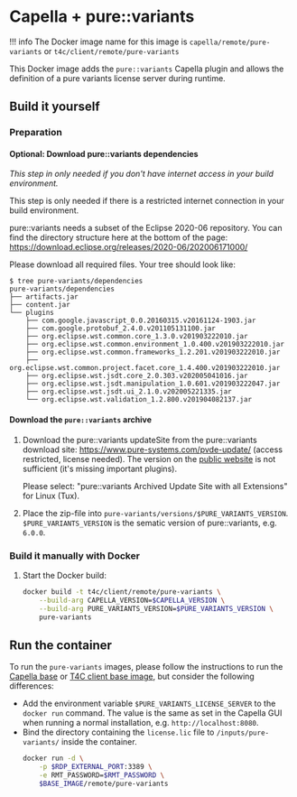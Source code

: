 <!--
 ~ SPDX-FileCopyrightText: Copyright DB Netz AG and the capella-collab-manager contributors
 ~ SPDX-License-Identifier: Apache-2.0
 -->

# Capella + pure::variants

<!-- prettier-ignore -->
!!! info
    The Docker image name for this image is `capella/remote/pure-variants` or `t4c/client/remote/pure-variants`

This Docker image adds the `pure::variants` Capella plugin and allows the definition of a pure variants license server during runtime.

## Build it yourself

### Preparation

#### Optional: Download pure::variants dependencies

_This step in only needed if you don't have internet access in your build environment._

This step is only needed if there is a restricted internet connection in your build environment.

pure::variants needs a subset of the Eclipse 2020-06 repository.
You can find the directory structure here at the bottom of the page: <https://download.eclipse.org/releases/2020-06/202006171000/>

Please download all required files. Your tree should look like:

```text
$ tree pure-variants/dependencies
pure-variants/dependencies
├── artifacts.jar
├── content.jar
└── plugins
    ├── com.google.javascript_0.0.20160315.v20161124-1903.jar
    ├── com.google.protobuf_2.4.0.v201105131100.jar
    ├── org.eclipse.wst.common.core_1.3.0.v201903222010.jar
    ├── org.eclipse.wst.common.environment_1.0.400.v201903222010.jar
    ├── org.eclipse.wst.common.frameworks_1.2.201.v201903222010.jar
    ├── org.eclipse.wst.common.project.facet.core_1.4.400.v201903222010.jar
    ├── org.eclipse.wst.jsdt.core_2.0.303.v202005041016.jar
    ├── org.eclipse.wst.jsdt.manipulation_1.0.601.v201903222047.jar
    ├── org.eclipse.wst.jsdt.ui_2.1.0.v202005221335.jar
    └── org.eclipse.wst.validation_1.2.800.v201904082137.jar
```

#### Download the `pure::variants` archive

1.  Download the pure::variants updateSite from the pure::variants download site: <https://www.pure-systems.com/pvde-update/> (access restricted, license needed).
    The version on the [public website](https://www.pure-systems.com/pv-update/) is not sufficient (it's missing important plugins).

    Please select: "pure::variants Archived Update Site with all Extensions" for Linux (Tux).

1.  Place the zip-file into `pure-variants/versions/$PURE_VARIANTS_VERSION`.
    `$PURE_VARIANTS_VERSION` is the sematic version of pure::variants, e.g. `6.0.0`.

### Build it manually with Docker

1. Start the Docker build:

   ```zsh
   docker build -t t4c/client/remote/pure-variants \
       --build-arg CAPELLA_VERSION=$CAPELLA_VERSION \
       --build-arg PURE_VARIANTS_VERSION=$PURE_VARIANTS_VERSION \
       pure-variants
   ```

## Run the container

To run the `pure-variants` images, please follow the instructions to run the [Capella base](./base.md) or [T4C client base image](./t4c/base.md), but consider the following differences:

- Add the environment variable `$PURE_VARIANTS_LICENSE_SERVER` to the `docker run` command. The value is the same as set in the Capella GUI when running a normal installation, e.g. `http://localhost:8080`.
- Bind the directory containing the `license.lic` file to `/inputs/pure-variants/` inside the container.
  ```zsh
  docker run -d \
      -p $RDP_EXTERNAL_PORT:3389 \
      -e RMT_PASSWORD=$RMT_PASSWORD \
      $BASE_IMAGE/remote/pure-variants
  ```
